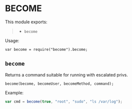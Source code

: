 

# BECOME

This module exports:

> * `become`

Usage:

`var become = require("become").become;`




## `become`

Returns a command suitable for running with escalated privs.

`become(become, becomeUser, becomeMethod, command);`

Example:
```javascript
var cmd = become(true, "root", "sudo", "ls /var/log");
```


